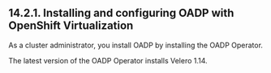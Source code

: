 ## 14.2.1. Installing and configuring OADP with OpenShift Virtualization

As a cluster administrator, you install OADP by installing the OADP Operator.

The latest version of the OADP Operator installs Velero 1.14.

